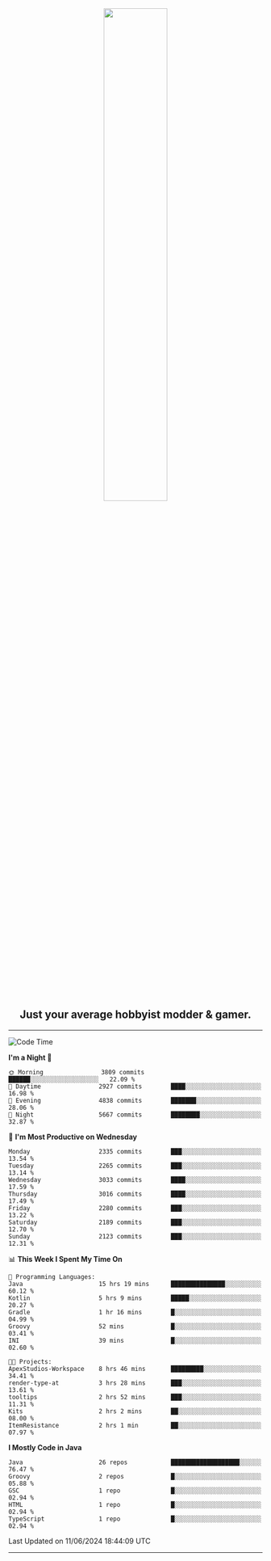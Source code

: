 <div align="center">
  <a href="https://apexmodder.xyz/"><img width="50%" height="50%" src="https://i.imgur.com/pc4HkGz.png"></a>
</div>
<h2 align="center">Just your average hobbyist modder & gamer.</h2>

---

<!--START_SECTION:waka-->
![Code Time](http://img.shields.io/badge/Code%20Time-1%2C223%20hrs%2017%20mins-blue)

**I'm a Night 🦉** 

```text
🌞 Morning                3809 commits        ██████░░░░░░░░░░░░░░░░░░░   22.09 % 
🌆 Daytime                2927 commits        ████░░░░░░░░░░░░░░░░░░░░░   16.98 % 
🌃 Evening                4838 commits        ███████░░░░░░░░░░░░░░░░░░   28.06 % 
🌙 Night                  5667 commits        ████████░░░░░░░░░░░░░░░░░   32.87 % 
```
📅 **I'm Most Productive on Wednesday** 

```text
Monday                   2335 commits        ███░░░░░░░░░░░░░░░░░░░░░░   13.54 % 
Tuesday                  2265 commits        ███░░░░░░░░░░░░░░░░░░░░░░   13.14 % 
Wednesday                3033 commits        ████░░░░░░░░░░░░░░░░░░░░░   17.59 % 
Thursday                 3016 commits        ████░░░░░░░░░░░░░░░░░░░░░   17.49 % 
Friday                   2280 commits        ███░░░░░░░░░░░░░░░░░░░░░░   13.22 % 
Saturday                 2189 commits        ███░░░░░░░░░░░░░░░░░░░░░░   12.70 % 
Sunday                   2123 commits        ███░░░░░░░░░░░░░░░░░░░░░░   12.31 % 
```


📊 **This Week I Spent My Time On** 

```text
💬 Programming Languages: 
Java                     15 hrs 19 mins      ███████████████░░░░░░░░░░   60.12 % 
Kotlin                   5 hrs 9 mins        █████░░░░░░░░░░░░░░░░░░░░   20.27 % 
Gradle                   1 hr 16 mins        █░░░░░░░░░░░░░░░░░░░░░░░░   04.99 % 
Groovy                   52 mins             █░░░░░░░░░░░░░░░░░░░░░░░░   03.41 % 
INI                      39 mins             █░░░░░░░░░░░░░░░░░░░░░░░░   02.60 % 

🐱‍💻 Projects: 
ApexStudios-Workspace    8 hrs 46 mins       █████████░░░░░░░░░░░░░░░░   34.41 % 
render-type-at           3 hrs 28 mins       ███░░░░░░░░░░░░░░░░░░░░░░   13.61 % 
tooltips                 2 hrs 52 mins       ███░░░░░░░░░░░░░░░░░░░░░░   11.31 % 
Kits                     2 hrs 2 mins        ██░░░░░░░░░░░░░░░░░░░░░░░   08.00 % 
ItemResistance           2 hrs 1 min         ██░░░░░░░░░░░░░░░░░░░░░░░   07.97 % 
```

**I Mostly Code in Java** 

```text
Java                     26 repos            ███████████████████░░░░░░   76.47 % 
Groovy                   2 repos             █░░░░░░░░░░░░░░░░░░░░░░░░   05.88 % 
GSC                      1 repo              █░░░░░░░░░░░░░░░░░░░░░░░░   02.94 % 
HTML                     1 repo              █░░░░░░░░░░░░░░░░░░░░░░░░   02.94 % 
TypeScript               1 repo              █░░░░░░░░░░░░░░░░░░░░░░░░   02.94 % 
```




 Last Updated on 11/06/2024 18:44:09 UTC
<!--END_SECTION:waka-->

---
